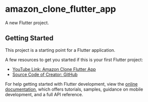 # amazon_clone_flutter_app

A new Flutter project.

## Getting Started

This project is a starting point for a Flutter application.

A few resources to get you started if this is your first Flutter project:

- [YouTube Link: Amazon Clone Flutter App](https://www.youtube.com/watch?v=O3nmP-lZAdg&list=PLlzmAWV2yTgCjoZNF3hLX3puYJir9vSQO&index=2)
- [Source Code of Creator: GitHub ](https://github.com/RivaanRanawat/flutter-amazon-clone-tutorial/tree/master)

For help getting started with Flutter development, view the
[online documentation](https://docs.flutter.dev/), which offers tutorials,
samples, guidance on mobile development, and a full API reference.
